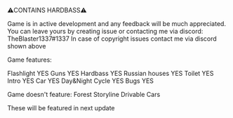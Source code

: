 ⚠️CONTAINS HARDBASS⚠️

Game is in active development and any feedback will be much appreciated.
You can leave yours by creating issue or contacting me via discord: TheBlaster1337#1337
In case of copyright issues contact me via discord shown above

Game features:

Flashlight YES
Guns YES
Hardbass YES
Russian houses YES
Toilet YES
Intro YES
Car YES
Day&Night Cycle YES
Bugs YES

Game doesn't feature:
Forest 
Storyline 
Drivable Cars

These will be featured in next update
